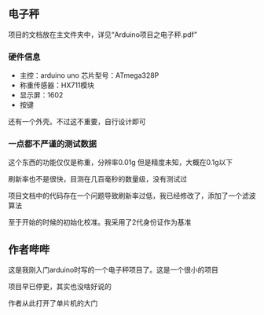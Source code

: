 ## 电子秤

项目的文档放在主文件夹中，详见“Arduino项目之电子秤.pdf”

### 硬件信息

- 主控：arduino uno 芯片型号：ATmega328P
- 称重传感器：HX711模块
- 显示屏：1602
- 按键

还有一个外壳。不过这不重要，自行设计即可

### 一点都不严谨的测试数据

这个东西的功能仅仅是称重，分辨率0.01g 但是精度未知，大概在0.1g以下

刷新率也不是很快，目测在几百毫秒的数量级，没有测试过

项目文档中的代码存在一个问题导致刷新率过低，我已经修改了，添加了一个滤波算法

至于开始的时候的初始化校准。我采用了2代身份证作为基准

## 作者哔哔

这是我刚入门arduino时写的一个电子秤项目了。这是一个很小的项目

项目早已停更，其实也没啥好说的

作者从此打开了单片机的大门
